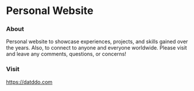 # Personal Website

### About
Personal website to showcase experiences, projects, and skills gained over the years. Also, to connect to anyone and everyone worldwide. Please visit and leave any comments, questions, or concerns!

### Visit
https://datddo.com